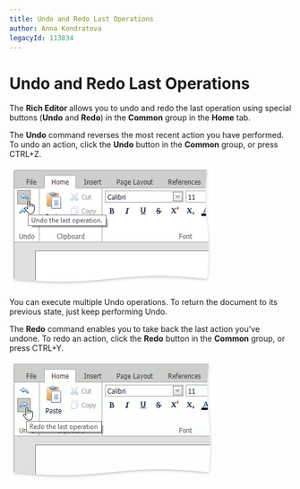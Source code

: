 ```yaml
---
title: Undo and Redo Last Operations
author: Anna Kondratova
legacyId: 113834
---
```

# Undo and Redo Last Operations
The **Rich Editor** allows you to undo and redo the last operation using special buttons (**Undo** and **Redo**) in the **Common** group in the **Home** tab.

The **Undo** command reverses the most recent action you have performed. To undo an action, click the **Undo** button in the **Common** group, or press CTRL+Z.

![EUD_ASPxRichEdit_Home_Undo](../../../images/img117796.png)

You can execute multiple Undo operations. To return the document to its previous state, just keep performing Undo.

The **Redo** command enables you to take back the last action you've undone. To redo an action, click the **Redo** button in the **Common** group, or press CTRL+Y.

![EUD_ASPxRichEdit_Home_Redo](../../../images/img117797.png)